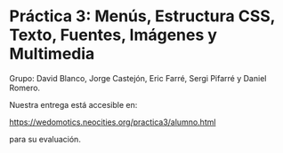 # Práctica 3: Menús, Estructura CSS, Texto, Fuentes, Imágenes y Multimedia
Grupo: David Blanco, Jorge Castejón, Eric Farré, Sergi Pifarré y Daniel Romero.

Nuestra entrega está accesible en:

https://wedomotics.neocities.org/practica3/alumno.html

para su evaluación.
